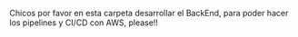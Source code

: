 Chicos por favor en esta carpeta desarrollar el BackEnd, para poder hacer los pipelines y CI/CD con AWS, please!!

